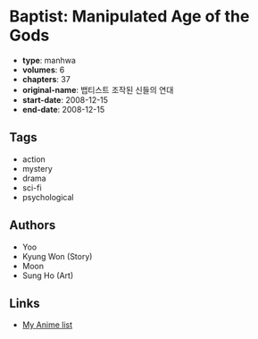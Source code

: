 # Baptist: Manipulated Age of the Gods

-   **type**: manhwa
-   **volumes**: 6
-   **chapters**: 37
-   **original-name**: 뱁티스트 조작된 신들의 연대
-   **start-date**: 2008-12-15
-   **end-date**: 2008-12-15

## Tags

-   action
-   mystery
-   drama
-   sci-fi
-   psychological

## Authors

-   Yoo
-   Kyung Won (Story)
-   Moon
-   Sung Ho (Art)

## Links

-   [My Anime list](https://myanimelist.net/manga/13307/Baptist__Manipulated_Age_of_the_Gods)

